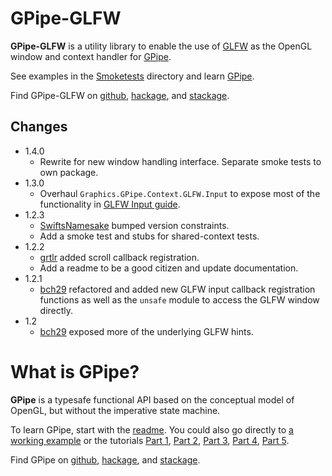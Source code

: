 # GPipe-GLFW

**GPipe-GLFW** is a utility library to enable the use of [GLFW](http://www.glfw.org/)
as the OpenGL window and context handler for [GPipe](#what-is-gpipe).

See examples in the [Smoketests](Smoketests) directory and learn [GPipe](#what-is-gpipe).

Find GPipe-GLFW on
[github](https://github.com/plredmond/GPipe-GLFW),
[hackage](https://hackage.haskell.org/package/GPipe-GLFW), and
[stackage](https://www.stackage.org/package/GPipe-GLFW).

## Changes

* 1.4.0
    * Rewrite for new window handling interface. Separate smoke tests to own package.
* 1.3.0
    * Overhaul `Graphics.GPipe.Context.GLFW.Input` to expose most of the functionality in [GLFW Input guide](http://www.glfw.org/docs/latest/input_guide.html).
* 1.2.3
    * [SwiftsNamesake](https://github.com/SwiftsNamesake) bumped version constraints.
    * Add a smoke test and stubs for shared-context tests.
* 1.2.2
    * [grtlr](https://github.com/grtlr) added scroll callback registration.
    * Add a readme to be a good citizen and update documentation.
* 1.2.1
    * [bch29](https://github.com/bch29) refactored and added new GLFW input callback registration functions as well as the `unsafe` module to access the GLFW window directly.
* 1.2
    * [bch29](https://github.com/bch29) exposed more of the underlying GLFW hints.

# What is GPipe?

**GPipe** is a typesafe functional API based on the conceptual model of OpenGL,
but without the imperative state machine.

To learn GPipe, start with the [readme](https://github.com/tobbebex/GPipe-Core#readme).
You could also go directly to [a working example](https://github.com/plredmond/GPipe-Test#readme)
or the tutorials
[Part 1](http://tobbebex.blogspot.se/2015/09/gpu-programming-in-haskell-using-gpipe.html),
[Part 2](http://tobbebex.blogspot.se/2015/09/gpu-programming-in-haskell-using-gpipe_11.html),
[Part 3](http://tobbebex.blogspot.se/2015/10/gpu-programming-in-haskell-using-gpipe.html),
[Part 4](http://tobbebex.blogspot.se/2015/10/gpu-programming-in-haskell-using-gpipe_21.html),
[Part 5](http://tobbebex.blogspot.se/2015/11/gpu-programming-in-haskell-using-gpipe.html).

Find GPipe on
[github](https://github.com/tobbebex/GPipe-Core),
[hackage](https://hackage.haskell.org/package/GPipe), and
[stackage](https://www.stackage.org/package/GPipe).

